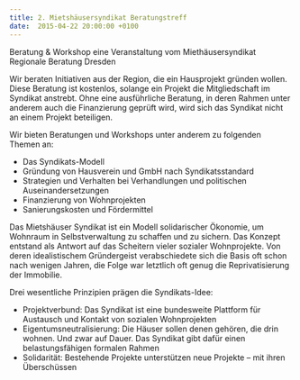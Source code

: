 ```yaml
---
title: 2. Mietshäusersyndikat Beratungstreff
date:  2015-04-22 20:00:00 +0100
---
```


Beratung &amp; Workshop  eine Veranstaltung vom Miethäusersyndikat Regionale Beratung Dresden



Wir beraten Initiativen aus der Region, die ein Hausprojekt gründen
wollen. Diese Beratung ist kostenlos, solange ein Projekt die
Mitgliedschaft im Syndikat anstrebt. Ohne eine ausführliche Beratung, in
deren Rahmen unter anderem auch die Finanzierung geprüft wird, wird sich
das Syndikat nicht an einem Projekt beteiligen.



Wir bieten Beratungen und Workshops unter anderem zu folgenden
Themen an:



<ul>

<li>Das Syndikats-Modell</li>

<li>Gründung von Hausverein und GmbH nach Syndikatsstandard</li>

<li>Strategien und Verhalten bei Verhandlungen und politischen
Auseinandersetzungen
</li>

<li>Finanzierung von Wohnprojekten</li>

<li>Sanierungskosten und Fördermittel</li>

</ul>


Das Mietshäuser Syndikat ist ein Modell solidarischer Ökonomie, um
Wohnraum in Selbstverwaltung zu schaffen und zu sichern. Das Konzept
entstand als Antwort auf das Scheitern vieler sozialer Wohnprojekte.
Von deren idealistischem Gründergeist verabschiedete sich die Basis oft
schon nach wenigen Jahren, die Folge war letztlich oft genug die
Reprivatisierung der Immobilie.



Drei wesentliche Prinzipien prägen die Syndikats-Idee:


<ul>

<li>Projektverbund: Das Syndikat ist eine bundesweite Plattform für
Austausch und Kontakt von sozialen Wohnprojekten
</li>

<li>Eigentumsneutralisierung: Die Häuser sollen denen gehören, die
drin wohnen. Und zwar auf Dauer. Das Syndikat gibt dafür einen
belastungsfähigen formalen Rahmen
</li>

<li>Solidarität: Bestehende Projekte unterstützen neue Projekte – mit
ihren Überschüssen
</li>

</ul>

